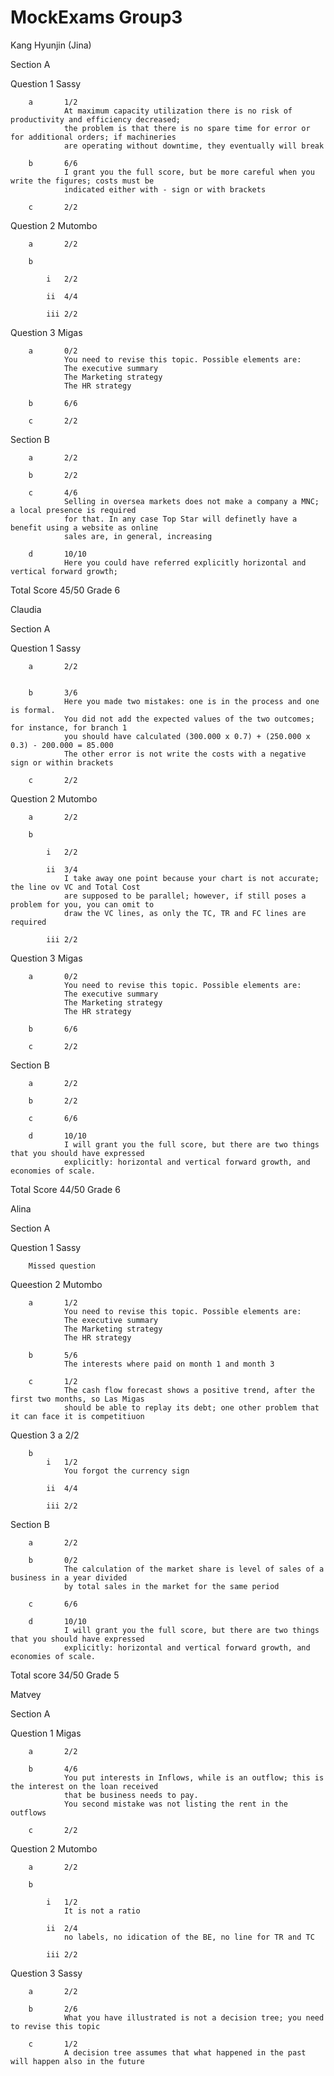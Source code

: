 # MockExams Group3

Kang Hyunjin (Jina)

Section A

Question 1	Sassy

		a		1/2
				At maximum capacity utilization there is no risk of productivity and efficiency decreased;
				the problem is that there is no spare time for error or for additional orders; if machineries
				are operating without downtime, they eventually will break

		b		6/6
				I grant you the full score, but be more careful when you write the figures; costs must be
				indicated either with - sign or with brackets

		c		2/2

Question 2	Mutombo

		a		2/2

		b	

			i	2/2

			ii	4/4

			iii	2/2

Question 3	Migas

		a		0/2
				You need to revise this topic. Possible elements are:
				The executive summary
				The Marketing strategy
				The HR strategy

		b		6/6

		c		2/2

Section B

		a		2/2

		b		2/2

		c		4/6
				Selling in oversea markets does not make a company a MNC; a local presence is required
				for that. In any case Top Star will definetly have a benefit using a website as online
				sales are, in general, increasing

		d		10/10
				Here you could have referred explicitly horizontal and vertical forward growth; 

Total Score 45/50 Grade 6 

Claudia

Section A

Question 1 Sassy

		a		2/2


		b		3/6
				Here you made two mistakes: one is in the process and one is formal.
				You did not add the expected values of the two outcomes; for instance, for branch 1 
				you should have calculated (300.000 x 0.7) + (250.000 x 0.3) - 200.000 = 85.000
				The other error is not write the costs with a negative sign or within brackets

		c		2/2

Question 2	Mutombo

		a		2/2

		b		

			i	2/2

			ii	3/4
				I take away one point because your chart is not accurate; the line ov VC and Total Cost
				are supposed to be parallel; however, if still poses a problem for you, you can omit to
				draw the VC lines, as only the TC, TR and FC lines are required

			iii	2/2

Question 3		Migas

		a		0/2
				You need to revise this topic. Possible elements are:
				The executive summary
				The Marketing strategy
				The HR strategy

		b		6/6

		c		2/2

Section B

		a		2/2

		b		2/2

		c		6/6

		d		10/10
				I will grant you the full score, but there are two things that you should have expressed
				explicitly: horizontal and vertical forward growth, and economies of scale.

Total Score 44/50 Grade 6 

Alina

Section A

Question 1	Sassy

		Missed question

Queestion 2	Mutombo

		a		1/2
				You need to revise this topic. Possible elements are:
				The executive summary
				The Marketing strategy
				The HR strategy

		b		5/6
				The interests where paid on month 1 and month 3

		c		1/2
				The cash flow forecast shows a positive trend, after the first two months, so Las Migas
				should be able to replay its debt; one other problem that it can face it is competitiuon

Question 3
		a		2/2

		b		
			i	1/2
				You forgot the currency sign

			ii	4/4

			iii	2/2	

Section B

		a		2/2

		b		0/2
				The calculation of the market share is level of sales of a business in a year divided
				by total sales in the market for the same period

		c		6/6

		d		10/10
				I will grant you the full score, but there are two things that you should have expressed
				explicitly: horizontal and vertical forward growth, and economies of scale.

Total score 34/50 Grade 5

Matvey

Section A

Question 1	Migas

		a		2/2

		b		4/6
				You put interests in Inflows, while is an outflow; this is the interest on the loan received
				that be business needs to pay. 
				You second mistake was not listing the rent in the outflows

		c		2/2

Question 2	Mutombo

		a		2/2		

		b		

			i	1/2
				It is not a ratio

			ii	2/4
				no labels, no idication of the BE, no line for TR and TC

			iii	2/2

Question 3	Sassy

		a		2/2

		b		2/6
				What you have illustrated is not a decision tree; you need to revise this topic

		c		1/2
				A decision tree assumes that what happened in the past will happen also in the future

